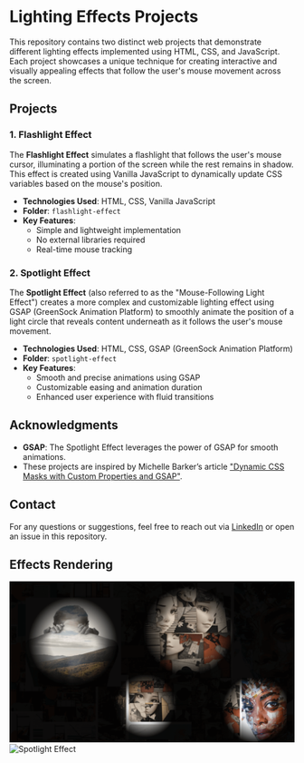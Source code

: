 # Lighting Effects Projects

This repository contains two distinct web projects that demonstrate different lighting effects implemented using HTML, CSS, and JavaScript. Each project showcases a unique technique for creating interactive and visually appealing effects that follow the user's mouse movement across the screen.

## Projects

### 1. Flashlight Effect

The **Flashlight Effect** simulates a flashlight that follows the user's mouse cursor, illuminating a portion of the screen while the rest remains in shadow. This effect is created using Vanilla JavaScript to dynamically update CSS variables based on the mouse's position.

- **Technologies Used**: HTML, CSS, Vanilla JavaScript
- **Folder**: `flashlight-effect`
- **Key Features**:
  - Simple and lightweight implementation
  - No external libraries required
  - Real-time mouse tracking

### 2. Spotlight Effect

The **Spotlight Effect** (also referred to as the "Mouse-Following Light Effect") creates a more complex and customizable lighting effect using GSAP (GreenSock Animation Platform) to smoothly animate the position of a light circle that reveals content underneath as it follows the user's mouse movement.

- **Technologies Used**: HTML, CSS, GSAP (GreenSock Animation Platform)
- **Folder**: `spotlight-effect`
- **Key Features**:
  - Smooth and precise animations using GSAP
  - Customizable easing and animation duration
  - Enhanced user experience with fluid transitions

## Acknowledgments

- **GSAP**: The Spotlight Effect leverages the power of GSAP for smooth animations.
- These projects are inspired by Michelle Barker’s article ["Dynamic CSS Masks with Custom Properties and GSAP"](https://tympanus.net/codrops/2021/05/04/dynamic-css-masks-with-custom-properties-and-gsap/).

## Contact

For any questions or suggestions, feel free to reach out via [LinkedIn](https://www.linkedin.com/in/valentinamota/) or open an issue in this repository.

## Effects Rendering
![Flashlight Effect](https://github.com/valentina-mota/web-images/blob/main/css-gsap-flashlight-effect.png?raw=true)
![Spotlight Effect]([https://github.com/valentina-mota/web-images/blob/main/css-gsap-flashlight-effect.png?raw=true](https://github.com/valentina-mota/web-images/blob/main/css-gsap-spotlight-effect.png?raw=true))


